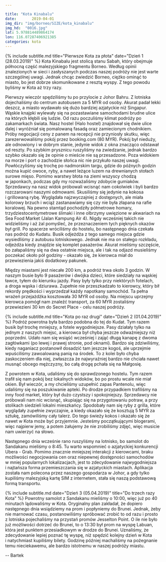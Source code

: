```yaml
---

title: "Kota Kinabalu"
date:		2019-04-01
img_dir: "img/borneo/SIZE/kota_kinabalu"
img_hd:  "0016.jpg"
lat: 5.978814489864174
lon: 116.07287406921385
categories: kota
---
```


{% include subtitle.md title="Pierwsze Kota za płota" date="Dzień 1 (28.03.2019)" %}
Kota Kinabalu jest stolicą stanu Sabah, który obejmuje północną część malezyjskiego fragmentu Borneo.
Według opinii znalezionych w&nbsp;sieci i&nbsp;zasłyszanych podczas naszej podróży nie jest warte szczególnej uwagi.
Jednak chcąc zwiedzić Borneo, ciężko ominąć to miasto, bo jest dobrze skomunikowane z&nbsp;resztą wyspy.
Z tego powodu byliśmy w&nbsp;Kota aż trzy razy.

Pierwszy wieczór spędziliśmy tu po przylocie z&nbsp;Johor Bahru.
Z lotniska dojechaliśmy do centrum autobusem za 5 MYR od osoby.
Akurat padał lekki deszcz, a&nbsp;miasto wydawało się dużo bardziej azjatyckie niż Singapur.
Wąskie knajpki wylewały się na pozastawiane samochodami brudne ulice na których kłębili się ludzie.
Od razu poczuliśmy klimat podróży po zakamarkach świata.
Nasz hostel (Halo hostel) znajdował się dwie ulice dalej i&nbsp;wyróżniał się pomalowaną fasadą oraz zamiecionym chodnikiem.
Próby negocjacji ceny z&nbsp;panem na recepcji nie przyniosły skutku, więc zarezerwowaliśmy pokój przez booking.com (80 MYR).
Pokój był nieduży, ale odnowiony i&nbsp;w dobrym stanie, jedynie widok z&nbsp;okna znacząco odstawał od reszty.
Po szybkim prysznicu ruszyliśmy na zwiedzanie, jednak bardzo szybko okazało się że opinie o&nbsp;mieście nie są przesadzone.
Poza widokiem na morze i&nbsp;port o&nbsp;zachodzie słońca nic nie przykuło naszej uwagi.
Powłóczyliśmy się trochę po nadmorskim targu, gdzie do późnych godzin można kupić owoce, ryby, a&nbsp;nawet leżące luzem na
drewnianych stołach surowe mięso.
Pomimo warstwy błota na ziemi wszyscy chodzą w&nbsp;japonkach, podczas gdy my rozważaliśmy zdobycie gumiaków.
Sprzedawcy na nasz widok próbowali wcisnąć nam cokolwiek i&nbsp;byli bardzo rozczarowani naszymi odmowami.
Skusiliśmy się jedynie na kokosa i&nbsp;grillowaną rybę.
Wyglądała najzwyczajniej z&nbsp;dostępnych, ale miała kolorowy brzuch i&nbsp;wciąż zastanawiamy się czy nie była złapana na rafie
koralowej.
Na pewno stamtąd pochodziły półmetrowe homary, trzydziestocentymetrowe ślimaki i&nbsp;inne olbrzymy uwięzione w&nbsp;akwariach na Sea Food
Market (Jalan Kampung Air 4).
Nigdy wcześniej takich nie widzieliśmy i&nbsp;aż żal pomyśleć, że przeznaczeniem tych pięknych okazów był grill.
Po spacerze wróciliśmy do hostelu, bo następnego dnia czekała nas podróż do Kudatu.
Busik odjeżdża z&nbsp;tego samego miejsca gdzie wysiedliśmy z&nbsp;autobusu lotniskowego.
Jednak nie ma on stałego rozkładu, odjeżdża kiedy znajdzie się komplet pasażerów.
Akurat mieliśmy szczęście, bo załapaliśmy się na dwa ostatnie miejsca, ale i&nbsp;tak
na odjazd musieliśmy poczekać około pół godziny - okazało się, że kierowca miał do przewiezienia jakiś dodatkowy pakunek.

Między miastami jest niecałe 200 km, a&nbsp;podróż trwa około 3 godzin.
W naszym busie było 9 pasażerów i&nbsp;dwójka dzieci, które siedziały na wąskiej ławce, tyłem do kierunku jazdy.
Pasy były tylko przy niektórych fotelach, a&nbsp;droga wąska i&nbsp;dziurawa.
Zupełnie nie przeszkadzało to kierowcy, który bił rekordy prędkości i&nbsp;wyprzedzał każdy napotkany samochód.
Ta pełna wrażeń przejażdżka kosztowała 30 MYR od osoby.
Na miejscu uprzejmy kierowca pomógł nam znaleźć transport, za 60 MYR zostaliśmy przewiezieni 30 km do Secret Place - celu naszej podróży.

{% include subtitle.md title="Kota po raz drugi" date="Dzień 2 (01.04.2019)" %}
Podróż powrotna była bardzo podobna do tej do Kudat.
Tym razem busik był trochę mniejszy, a&nbsp;fotele wygodniejsze.
Pasy działały tylko na jednym z&nbsp;naszych miejsc, a&nbsp;kierowca był chyba jeszcze odważniejszy niż poprzedni.
Udało nam się wsiąść wcześniej i&nbsp;zająć długą kanapę z&nbsp;dwoma zagłówkami (po lewej i&nbsp;prawej stronie, pod oknami).
Bardzo się zdziwiliśmy, kiedy naganiacz postanowił dosadzić tam jeszcze kogoś, ale uprzejmie wpuściliśmy zawoalowaną
panią na środek.
To z&nbsp;kolei było chyba zaskoczeniem dla niej, zwłaszcza że najwyraźniej bardzo nie chciała nawet musnąć obcego mężczyzny,
bo całą drogę pchała się na Małgosię.

Z powrotem w&nbsp;Kota, udaliśmy się do sprawdzonego hostelu.
Tym razem trafił się nam pokój bez lokalnych widoków, bo po prostu wcale nie miał okien.
Był wieczór, a&nbsp;my chcieliśmy uzupełnić zapas Pantenolu, więc udaliśmy się na poszukiwanie apteki.
Po drodze przypadkiem trafiliśmy na inny food market, który był dużo czystszy i&nbsp;spokojniejszy.
Sprzedawcy nie próbowali nam nic wcisnąć, skupiając się na przygotowaniu potraw, a&nbsp;przy stolikach siedzieli lokalni mieszkańcy.
Spodobały nam się ryby z&nbsp;grilla, które wyglądały zupełnie zwyczajnie, a&nbsp;kiedy okazało się że kosztują 5 MYR za sztukę,
zamówiliśmy cały talerz.
Do tego świeży kokos i&nbsp;okazało się że nawet w&nbsp;Kota może być przyjemnie.
Jesteśmy początkującymi blogerami, więc najpierw jemy, a&nbsp;potem żałujemy że nie zrobiliśmy zdjęć, więc musicie nam uwierzyć na słowo.

Następnego dnia wcześnie rano ruszyliśmy na lotnisko, bo samolot do Sandakanu mieliśmy o&nbsp;8:45.
Tu warto wspomnieć o&nbsp;azjatyckiej konkurencji Ubera - Grab.
Pomimo znacznie mniejszej interakcji z&nbsp;kierowcami, braku możliwości negocjowania cen oraz niepewnej dostępności
samochodów w&nbsp;mniej popularnych lokalizacjach, jest to zdecydowanie najwygodniejsza i&nbsp;najtańsza forma przemieszczania
się w&nbsp;azjatyckich miastach. Aplikacja została nam polecona przez naszego gospodarza w&nbsp;Johor, a&nbsp;gdy tylko kupiliśmy malezyjską
kartę SIM z&nbsp;internetem, stała się naszą podstawową formą transportu.

{% include subtitle.md date="Dzień 3 (05.04.2019)" title="Do trzech razy Kota" %}
Powrotny samolot z&nbsp;Sandakanu mieliśmy o&nbsp;10:00, więc już po 40 minutach lądowaliśmy w&nbsp;Kota.
Oryginalny plan zakładał, że dopiero następnego dnia wsiądziemy na prom i&nbsp;popłyniemy do Brunei.
Jednak, żeby nie marnować czasu, postanowiliśmy spróbować zrobić to od razu i&nbsp;prosto z&nbsp;lotniska
pojechaliśmy na przystań promów Jesselton Point.
O ile nie było już możliwości dotrzeć do Brunei, to o&nbsp;13:30 był prom na wyspę Labuan, która jest
punktem przesiadkowym w&nbsp;drodze do Brunei.
Uznaliśmy, że zdecydowanie lepiej poznać tę wyspę, niż spędzić kolejny dzień w&nbsp;Kota i&nbsp;natychmiast 
kupiliśmy bilety.
Godzinę później machaliśmy na pożegnanie temu nieciekawemu, ale bardzo istotnemu w&nbsp;naszej podróży miastu.

-- Bartek
